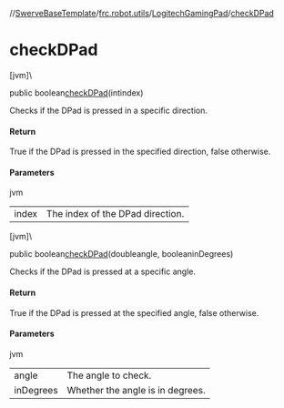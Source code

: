//[SwerveBaseTemplate](../../../index.md)/[frc.robot.utils](../index.md)/[LogitechGamingPad](index.md)/[checkDPad](check-d-pad.md)

# checkDPad

[jvm]\

public boolean[checkDPad](check-d-pad.md)(intindex)

Checks if the DPad is pressed in a specific direction.

#### Return

True if the DPad is pressed in the specified direction, false otherwise.

#### Parameters

jvm

| | |
|---|---|
| index | The index of the DPad direction. |

[jvm]\

public boolean[checkDPad](check-d-pad.md)(doubleangle, booleaninDegrees)

Checks if the DPad is pressed at a specific angle.

#### Return

True if the DPad is pressed at the specified angle, false otherwise.

#### Parameters

jvm

| | |
|---|---|
| angle | The angle to check. |
| inDegrees | Whether the angle is in degrees. |
